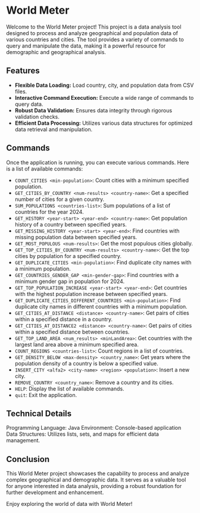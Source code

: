 # World Meter

Welcome to the World Meter project! This project is a data analysis tool designed to process and analyze geographical and population data of various countries and cities. The tool provides a variety of commands to query and manipulate the data, making it a powerful resource for demographic and geographical analysis.

## Features

- **Flexible Data Loading:** Load country, city, and population data from CSV files.
- **Interactive Command Execution:** Execute a wide range of commands to query data.
- **Robust Data Validation:** Ensures data integrity through rigorous validation checks.
- **Efficient Data Processing:** Utilizes various data structures for optimized data retrieval and manipulation.

## Commands

Once the application is running, you can execute various commands. Here is a list of available commands:

- `COUNT_CITIES <min-population>`: Count cities with a minimum specified population.
- `GET_CITIES_BY_COUNTRY <num-results> <country-name>`: Get a specified number of cities for a given country.
- `SUM_POPULATIONS <countries-list>`: Sum populations of a list of countries for the year 2024.
- `GET_HISTORY <year-start> <year-end> <country-name>`: Get population history of a country between specified years.
- `GET_MISSING_HISTORY <year-start> <year-end>`: Find countries with missing population data between specified years.
- `GET_MOST_POPULOUS <num-results>`: Get the most populous cities globally.
- `GET_TOP_CITIES_BY_COUNTRY <num-results> <country-name>`: Get the top cities by population for a specified country.
- `GET_DUPLICATE_CITIES <min-population>`: Find duplicate city names with a minimum population.
- `GET_COUNTRIES_GENDER_GAP <min-gender-gap>`: Find countries with a minimum gender gap in population for 2024.
- `GET_TOP_POPULATION_INCREASE <year-start> <year-end>`: Get countries with the highest population increase between specified years.
- `GET_DUPLICATE_CITIES_DIFFERENT_COUNTRIES <min-population>`: Find duplicate city names in different countries with a minimum population.
- `GET_CITIES_AT_DISTANCE <distance> <country-name>`: Get pairs of cities within a specified distance in a country.
- `GET_CITIES_AT_DISTANCE2 <distance> <country-name>`: Get pairs of cities within a specified distance between countries.
- `GET_TOP_LAND_AREA <num_results> <minLandArea>`: Get countries with the largest land area above a minimum specified area.
- `COUNT_REGIONS <countries-list>`: Count regions in a list of countries.
- `GET_DENSITY_BELOW <max-density> <country_name>`: Get years where the population density of a country is below a specified value.
- `INSERT_CITY <alfa2> <city-name> <region> <population>`: Insert a new city.
- `REMOVE_COUNTRY <country_name>`: Remove a country and its cities.
- `HELP`: Display the list of available commands.
- `quit`: Exit the application.

## Technical Details

Programming Language: Java
Environment: Console-based application
Data Structures: Utilizes lists, sets, and maps for efficient data management.

## Conclusion

This World Meter project showcases the capability to process and analyze complex geographical and demographic data. It serves as a valuable tool for anyone interested in data analysis, providing a robust foundation for further development and enhancement.

Enjoy exploring the world of data with World Meter!
